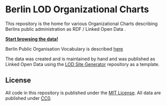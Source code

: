 # Berlin LOD Organizational Charts

This repository is the home for various Organizational Charts describing Berlins public administration as RDF / Linked Open Data .

**[Start browsing the data!](https://berlin.github.io/lod-organigram/)**

Berlin Public Organisation Vocabulary is described [here](https://berlin.github.io/lod-vocabulary/berorgs/)

The data was created and is maintained by hand and was published as Linked Open Data using the [LOD Site Generator](https://github.com/berlinonline/lod-sg) repository as a template.

## License

All code in this repository is published under the [MIT License](License). All data are published under [CC0](https://creativecommons.org/publicdomain/zero/1.0/).
